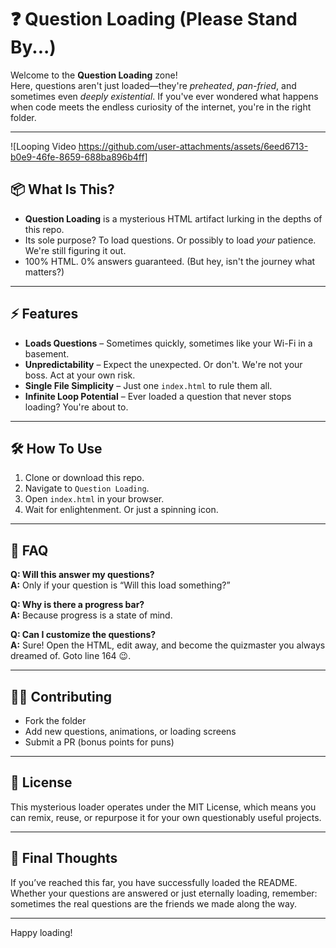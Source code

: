 # ❓ Question Loading (Please Stand By...)

Welcome to the **Question Loading** zone!  
Here, questions aren't just loaded—they're *preheated*, *pan-fried*, and sometimes even *deeply existential*. If you've ever wondered what happens when code meets the endless curiosity of the internet, you're in the right folder.

---

![Looping Video https://github.com/user-attachments/assets/6eed6713-b0e9-46fe-8659-688ba896b4ff]



## 📦 What Is This?

- **Question Loading** is a mysterious HTML artifact lurking in the depths of this repo.
- Its sole purpose? To load questions. Or possibly to load *your* patience. We're still figuring it out.
- 100% HTML. 0% answers guaranteed. (But hey, isn't the journey what matters?)

---

## ⚡ Features

- **Loads Questions** – Sometimes quickly, sometimes like your Wi-Fi in a basement.
- **Unpredictability** – Expect the unexpected. Or don't. We're not your boss. Act at your own risk.
- **Single File Simplicity** – Just one `index.html` to rule them all.
- **Infinite Loop Potential** – Ever loaded a question that never stops loading? You're about to.

---

## 🛠️ How To Use

1. Clone or download this repo.  
2. Navigate to `Question Loading`.
3. Open `index.html` in your browser.
4. Wait for enlightenment. Or just a spinning icon.

---

## 🤔 FAQ

**Q: Will this answer my questions?**  
**A:** Only if your question is “Will this load something?”

**Q: Why is there a progress bar?**  
**A:** Because progress is a state of mind.

**Q: Can I customize the questions?**  
**A:** Sure! Open the HTML, edit away, and become the quizmaster you always dreamed of. Goto line 164 😉.

---

## 🧙‍♂️ Contributing

- Fork the folder
- Add new questions, animations, or loading screens
- Submit a PR (bonus points for puns)

---

## 📝 License

This mysterious loader operates under the MIT License, which means you can remix, reuse, or repurpose it for your own questionably useful projects.

---

## 🌌 Final Thoughts

If you’ve reached this far, you have successfully loaded the README. Whether your questions are answered or just eternally loading, remember: sometimes the real questions are the friends we made along the way.

---

Happy loading!
